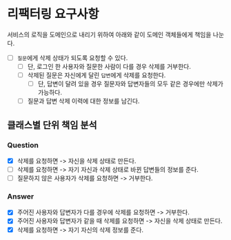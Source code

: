 # 리팩터링 요구사항

서비스의 로직을 도메인으로 내리기 위하여 아래와 같이 도메인 객체들에게 책임을 나눈다.

- [ ] `질문`에게 삭제 상태가 되도록 요청할 수 있다.
  - [ ] 단, 로그인 한 사용자와 질문한 사람이 다를 경우 삭제를 거부한다.
  - [ ] 삭제된 질문은 자신에게 달린 `답변`에게 삭제를 요청한다.
    - [ ] 단, 답변이 달려 있을 경우 질문자와 답변자들의 모두 같은 경우에만 삭제가 가능하다.
  - [ ] 질문과 답변 삭제 이력에 대한 정보를 남긴다.

## 클래스별 단위 책임 분석

### Question
- [x] 삭제를 요청하면 -> 자신을 삭제 상태로 만든다.
- [ ] 삭제를 요청하면 -> 자기 자신과 삭제 상태로 바뀐 답변들의 정보를 준다.
- [ ] 질문하지 않은 사용자가 삭제를 요청하면 -> 거부한다.

### Answer
- [x] 주어진 사용자와 답변자가 다를 경우에 삭제를 요청하면 -> 거부한다.
- [x] 주어진 사용자와 답변자가 같을 때 삭제를 요청하면 -> 자신을 삭제 상태로 만든다.
- [x] 삭제를 요청하면 -> 자기 자신의 삭제 정보를 준다.
